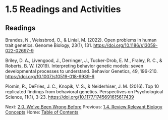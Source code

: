 # 1.5 Readings and Activities

## Readings

Brandes, N., Weissbrod, O., & Linial, M. (2022). Open problems in human trait genetics. Genome Biology, 23(1), 131. https://doi.org/10.1186/s13059-022-02697-9

Briley, D. A., Livengood, J., Derringer, J., Tucker-Drob, E. M., Fraley, R. C., & Roberts, B. W. (2019). Interpreting behavior genetic models: seven developmental processes to understand. Behavior Genetics, 49, 196-210. https://doi.org/10.1007/s10519-018-9939-6

Plomin, R., DeFries, J. C., Knopik, V. S., & Neiderhiser, J. M. (2016). Top 10 replicated findings from behavioral genetics. Perspectives on Psychological Science, 11(1), 3-23. https://doi.org/10.1177/1745691615617439

Next: [2.0. We've Been Wrong Before](../ch02/2.0_weve_been_wrong_before.md)
Previous: [1.4. Review Relevant Biology Concepts](1.4_review_relevant_biology_concepts.md)
Home: [Table of Contents](../table_of_contents.md)